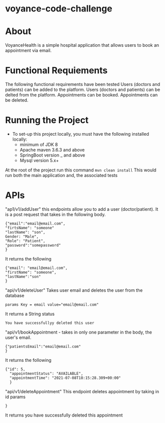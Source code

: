 # voyance-code-challenge
# About
VoyanceHealth is a simple hospital application that allows users to book an appointment via email.

# Functional Requiements
The following functional requirements have been tested
Users (doctors and patients) can be added to the platform.
Users (doctors and patients) can be delted from the platform.
Appointments can be booked.
Appointments can be deleted.

# Running the Project 


  - To set-up this project locally, you must have the following installed locally:
       - minimum of JDK 8
       - Apache maven 3.6.3 and above
       - SpringBoot version _ and above
       - Mysql version 5.x+

   At the root of the project run this command `mvn clean install` This would run both the main application and, the associated tests
   
   # APIs
   "ap1/v1/addUser" this endpoints allow you to add a user (doctor/patient). It is a post request that takes in the following body.
   ```
   {"email":"email@email.com",
   "firtsName": "someone"
   "lastName": "son",
   Gender: "Male",
   "Role": "Patient",
   "password":"somepassword"
   }
   ```
   It returns the following 
   
   ```
   {"email": "email@email.com",
   "firstName": "someone",
   "lastName":"son"
   }
   ```
   "api/v1/deleteUser" Takes user email and deletes the user from the database
   ```
   params Key = email value="email@email.com"
   ```
   It returns a String status 
   ```
   You have successfullyy deleted this user
   ```
   "api/v1/bookAppointment - takes in only one parameter in the body, the user's email.
   
   ```
   {"patientsEmail":"email@email.com"
   }
   ```
   It returns the following 
   
  ```
  {"id": 5,
    "appointmentStatus": "AVAILABLE",
    "appointmentTime": "2021-07-08T18:15:28.309+00:00"
    }
 ```
  "api/v1/deleteAppointment" This endpoint deletes appointment by taking in id params
  
  ```{key = id value = "5"
  }
  ```
  It returns you have successfully deleted this appointment
   
